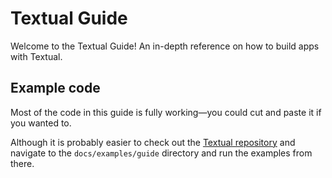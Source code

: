 # Textual Guide

Welcome to the Textual Guide! An in-depth reference on how to build apps with Textual.

## Example code

Most of the code in this guide is fully working&mdash;you could cut and paste it if you wanted to.

Although it is probably easier to check out the [Textual repository](https://github.com/Textualize/textual) and navigate to the `docs/examples/guide` directory and run the examples from there.
